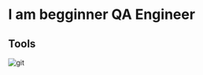 ### 

# I am begginner QA Engineer

## Tools

![git](https://img.shields.io/badge/-git-090909?style=for-the-badge&logo=git)


